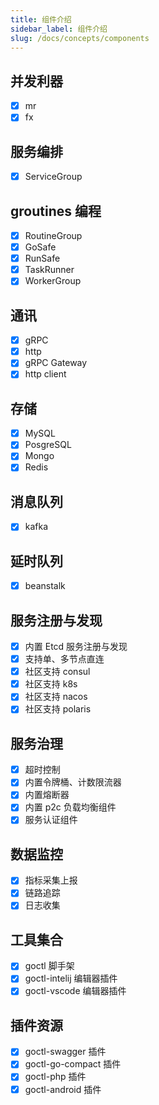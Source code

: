 ```yaml
---
title: 组件介绍
sidebar_label: 组件介绍
slug: /docs/concepts/components
---
```


## 并发利器

- [x] mr
- [x] fx

## 服务编排

- [x] ServiceGroup

## groutines 编程

- [x] RoutineGroup
- [x] GoSafe
- [x] RunSafe
- [x] TaskRunner
- [x] WorkerGroup

## 通讯

- [x] gRPC
- [x] http
- [x] gRPC Gateway
- [x] http client

## 存储

- [x] MySQL
- [x] PosgreSQL
- [x] Mongo
- [x] Redis

## 消息队列

- [x] kafka

## 延时队列

- [x] beanstalk

## 服务注册与发现

- [x] 内置 Etcd 服务注册与发现
- [x] 支持单、多节点直连
- [x] 社区支持 consul
- [x] 社区支持 k8s
- [x] 社区支持 nacos
- [x] 社区支持 polaris

## 服务治理

- [x] 超时控制
- [x] 内置令牌桶、计数限流器
- [x] 内置熔断器
- [x] 内置 p2c 负载均衡组件
- [x] 服务认证组件

## 数据监控

- [x] 指标采集上报
- [x] 链路追踪
- [x] 日志收集

## 工具集合

- [x] goctl 脚手架
- [x] goctl-intelij 编辑器插件
- [x] goctl-vscode 编辑器插件

## 插件资源

- [x] goctl-swagger 插件
- [x] goctl-go-compact 插件
- [x] goctl-php 插件
- [x] goctl-android 插件
